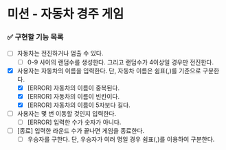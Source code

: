 # 미션 - 자동차 경주 게임

### ✅ 구현할 기능 목록

- [ ] 자동차는 전진하거나 멈출 수 있다.
    - [ ] 0-9 사이의 랜덤수를 생성한다. 그리고 랜덤수가 4이상일 경우만 전진한다.
- [x] 사용자는 자동차의 이름을 입력한다. 단, 자동차 이름은 쉼표(,)를 기준으로 구분한다.
    - [x] [ERROR] 자동차의 이름이 중복된다.
    - [x] [ERROR] 자동차의 이름이 빈칸이다.
    - [x] [ERROR] 자동차의 이름이 5자보다 길다.
- [ ] 사용자는 몇 번 이동할 것인지 입력한다.
    - [ ] [ERROR] 입력한 수가 숫자가 아니다.
- [ ] [종료] 입력한 라운드 수가 끝나면 게임을 종료한다.
    - [ ] 우승자를 구한다. 단, 우승자가 여러 명일 경우 쉼표(,)를 이용하여 구분한다. 